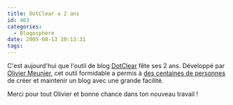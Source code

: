 ```yaml
---
title: DotClear a 2 ans
id: 463
categories:
  - Blogosphère
date: 2005-08-13 10:13:31
tags:
---
```


C'est aujourd'hui que l'outil de blog [DotClear](http://www.dotclear.net/) fête ses 2 ans. Développé par [Olivier Meunier](http://www.neokraft.net/blog/), cet outil formidable a permis à [des centaines de personnes](http://www.dotclear.net/users.html) de créer et maintenir un blog avec une grande facilité.

Merci pour tout Olivier et bonne chance dans ton nouveau travail&nbsp;!